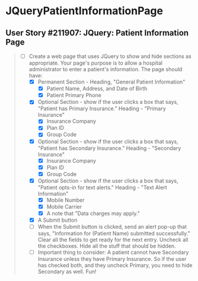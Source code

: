 JQueryPatientInformationPage
============================

User Story #211907: JQuery: Patient Information Page
----------------------------------------------------

> - [ ] Create a web page that uses JQuery to show and hide sections as appropriate.
>   Your page's purpose is to allow a hospital administrator to enter a patient's
>   information. The page should have:
>   - [x] Permanent Section - Heading, "General Patient Information"
>     - [x] Patient Name, Address, and Date of Birth
>     - [x] Patient Primary Phone
>   - [x] Optional Section - show if the user clicks a box that says, "Patient has
>     Primary Insurance." Heading - "Primary Insurance"
>     - [x] Insurance Company
>     - [x] Plan ID
>     - [x] Group Code
>   - [x] Optional Section - show if the user clicks a box that says, "Patient has
>     Secondary Insurance." Heading - "Secondary Insurance"
>     - [x] Insurance Company
>     - [x] Plan ID
>     - [x] Group Code
>   - [x] Optional Section - show if the user clicks a box that says, "Patient opts-in
>     for text alerts." Heading - "Text Alert Information"
>     - [x] Mobile Number
>     - [x] Mobile Carrier
>     - [x] A note that "Data charges may apply."
>   - [x] A Submit button
>   - [ ] When the Submit button is clicked, send an alert pop-up that says,
>     "Information for (Patient Name) submitted successfully." Clear all the fields to
>     get ready for the next entry. Uncheck all the checkboxes. Hide all the stuff that
>     should be hidden.
>   - [ ] Important thing to consider: A patient cannot have Secondary Insurance unless
>     they have Primary Insurance. So if the user has checked both, and they uncheck
>     Primary, you need to hide Secondary as well. Fun!
